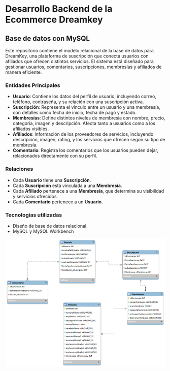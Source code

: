 # Desarrollo Backend de la Ecommerce Dreamkey


## Base de datos con MySQL
Este repositorio contiene el modelo relacional de la base de datos para DreamKey, una plataforma de suscripción que conecta usuarios con afiliados que ofrecen distintos servicios. El sistema está diseñado para gestionar usuarios, comentarios, suscripciones, membresías y afiliados de manera eficiente.

### Entidades Principales

* **Usuario**: Contiene los datos del perfil de usuario, incluyendo correo, teléfono, contraseña, y su relación con una suscripción activa.
* **Suscripción**: Representa el vínculo entre un usuario y una membresía, con detalles como fecha de inicio, fecha de pago y estado.
* **Membresías**: Define distintos niveles de membresía con nombre, precio, categoría, imagen y descripción. Afecta tanto a usuarios como a los afiliados visibles.
* **Afiliados**: Información de los proveedores de servicios, incluyendo descripción, imagen, rating, y los servicios que ofrecen según su tipo de membresía.
* **Comentario**: Registra los comentarios que los usuarios pueden dejar, relacionados directamente con su perfil.

### Relaciones 
* Cada **Usuario** tiene una **Suscripción**.
* Cada **Suscripción** está vinculada a una **Membresía**.
* Cada **Afiliado** pertenece a una **Membresía**, que determina su visibilidad y servicios ofrecidos.
* Cada **Comentario** pertenece a un **Usuario**.

### Tecnologías utilizadas
* Diseño de base de datos relacional.
* MySQL y MySQL Workbench

![Modelo entidad relación](https://raw.githubusercontent.com/GREGORIO971117/dreamkey_backend/refs/heads/develop/BD_model_image_dreamkey.png)


